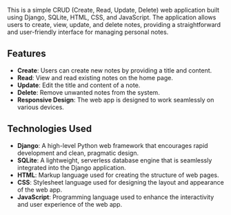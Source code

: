 This is a simple CRUD (Create, Read, Update, Delete) web application built using Django, SQLite, HTML, CSS, and JavaScript. The application allows users to create, view, update, and delete notes, providing a straightforward and user-friendly interface for managing personal notes.

## Features

- **Create**: Users can create new notes by providing a title and content.
- **Read**: View and read existing notes on the home page.
- **Update**: Edit the title and content of a note.
- **Delete**: Remove unwanted notes from the system.
- **Responsive Design**: The web app is designed to work seamlessly on various devices.

## Technologies Used

- **Django**: A high-level Python web framework that encourages rapid development and clean, pragmatic design.
- **SQLite**: A lightweight, serverless database engine that is seamlessly integrated into the Django application.
- **HTML**: Markup language used for creating the structure of web pages.
- **CSS**: Stylesheet language used for designing the layout and appearance of the web app.
- **JavaScript**: Programming language used to enhance the interactivity and user experience of the web app.
